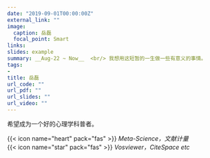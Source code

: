 ```yaml
---
date: "2019-09-01T00:00:00Z"
external_link: ""
image:
  caption: 岳磊
  focal_point: Smart
links: 
slides: example
summary: __Aug-22 ~ Now__  <br/> 我想用这短暂的一生做一些有意义的事情。
tags:
- 
title: 岳磊
url_code: ""
url_pdf: ""
url_slides: ""
url_video: ""
---
```

希望成为一个好的心理学科普者。

{{< icon name="heart" pack="fas" >}} _Meta-Science，文献计量_  
{{< icon name="star" pack="fas" >}} _Vosviewer，CiteSpace etc_  


